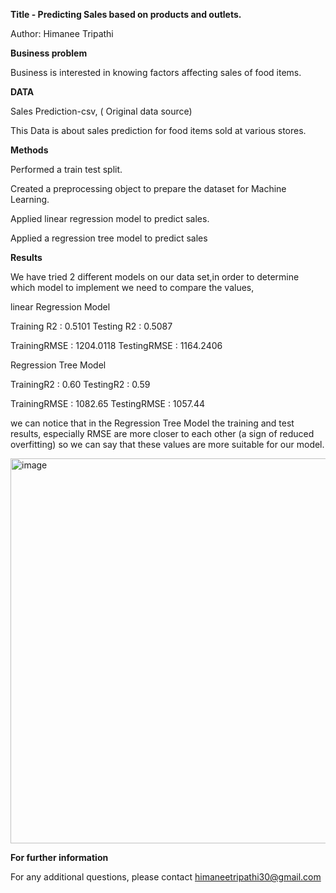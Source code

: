**Title - Predicting Sales based on products and outlets.**


Author: Himanee Tripathi

**Business problem** 

Business is interested in knowing factors affecting sales  of food items.


**DATA**

Sales Prediction-csv, ( Original data source)

This Data is about sales prediction for food items sold at various stores.

**Methods**

Performed a train test split.

Created a preprocessing object to prepare the dataset for Machine Learning.

Applied linear regression model to predict sales.

Applied a regression tree model to predict sales



**Results**

We have tried 2 different models on our data set,in order to determine which model to implement we need to compare the values,

linear Regression Model

Training R2 : 0.5101
Testing R2 : 0.5087

TrainingRMSE : 1204.0118
TestingRMSE : 1164.2406


Regression Tree Model

TrainingR2 : 0.60
TestingR2 : 0.59

TrainingRMSE : 1082.65
TestingRMSE : 1057.44

we can notice that in the Regression Tree Model the training and test results, especially RMSE are more closer to each other (a sign of reduced overfitting) so we can say that these values are more suitable for our model. 




<img width="616" alt="image" src="https://user-images.githubusercontent.com/104323109/170845379-83bcbb61-beb8-4111-ae32-edcdb1c24acc.png">




**For further information**

For any additional questions, please contact himaneetripathi30@gmail.com





